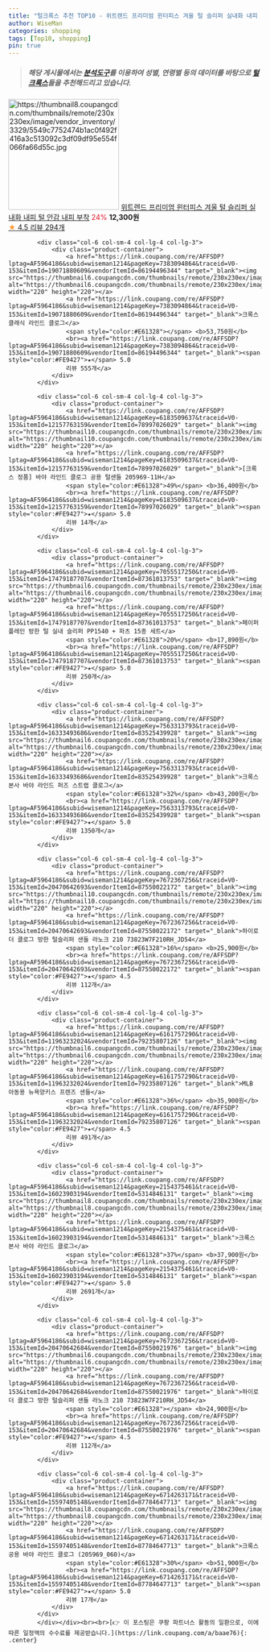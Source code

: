 ```yaml
---
title: "털크록스 추천 TOP10 - 위트렌드 프리미엄 윈터피스 겨울 털 슬리퍼 실내화 내피 털 안감 내피 부착"
author: WiseMan
categories: shopping
tags: [Top10, shopping]
pin: true
---
```


> ##### 해당 게시물에서는 [**분석도구**](https://itemscout.io/)를 이용하여 **성별**, **연령별** 등의 데이터를 바탕으로 [**털크록스**](https://link.coupang.com/a/baae76)들을 추천해드리고 있습니다.
<div class="container"><div class="row">
            <div class="col-6 col-sm-4 col-lg-4 col-lg-3">
                <div class="product-container">
                    <a href="https://link.coupang.com/re/AFFSDP?lptag=AF5964186&subid=wiseman1214&pageKey=7692573105&traceid=V0-153&itemId=20575076685&vendorItemId=87650330447" target="_blank"><img src="https://thumbnail8.coupangcdn.com/thumbnails/remote/230x230ex/image/vendor_inventory/3329/5549c7752474b1ac0f492f416a3c513092c3df09df95e554f066fa66d55c.jpg" alt="https://thumbnail8.coupangcdn.com/thumbnails/remote/230x230ex/image/vendor_inventory/3329/5549c7752474b1ac0f492f416a3c513092c3df09df95e554f066fa66d55c.jpg" width="220" height="220"></a>
                    <a href="https://link.coupang.com/re/AFFSDP?lptag=AF5964186&subid=wiseman1214&pageKey=7692573105&traceid=V0-153&itemId=20575076685&vendorItemId=87650330447" target="_blank">위트렌드 프리미엄 윈터피스 겨울 털 슬리퍼 실내화 내피 털 안감 내피 부착</a>
                    <span style="color:#E61328">24%</span> <b>12,300원</b>
                    <br><a href="https://link.coupang.com/re/AFFSDP?lptag=AF5964186&subid=wiseman1214&pageKey=7692573105&traceid=V0-153&itemId=20575076685&vendorItemId=87650330447" target="_blank"><span style="color:#FE9427">★</span> 4.5
                    리뷰 294개</a>
                </div>
            </div>
            
            <div class="col-6 col-sm-4 col-lg-4 col-lg-3">
                <div class="product-container">
                    <a href="https://link.coupang.com/re/AFFSDP?lptag=AF5964186&subid=wiseman1214&pageKey=7383094864&traceid=V0-153&itemId=19071880609&vendorItemId=86194496344" target="_blank"><img src="https://thumbnail6.coupangcdn.com/thumbnails/remote/230x230ex/image/rs_quotation_api/wfa2owmv/dd68de89978943cbaf15d9cab1b80102.jpg" alt="https://thumbnail6.coupangcdn.com/thumbnails/remote/230x230ex/image/rs_quotation_api/wfa2owmv/dd68de89978943cbaf15d9cab1b80102.jpg" width="220" height="220"></a>
                    <a href="https://link.coupang.com/re/AFFSDP?lptag=AF5964186&subid=wiseman1214&pageKey=7383094864&traceid=V0-153&itemId=19071880609&vendorItemId=86194496344" target="_blank">크록스 클래식 라인드 클로그</a>
                    <span style="color:#E61328"></span> <b>53,750원</b>
                    <br><a href="https://link.coupang.com/re/AFFSDP?lptag=AF5964186&subid=wiseman1214&pageKey=7383094864&traceid=V0-153&itemId=19071880609&vendorItemId=86194496344" target="_blank"><span style="color:#FE9427">★</span> 5.0
                    리뷰 555개</a>
                </div>
            </div>
            
            <div class="col-6 col-sm-4 col-lg-4 col-lg-3">
                <div class="product-container">
                    <a href="https://link.coupang.com/re/AFFSDP?lptag=AF5964186&subid=wiseman1214&pageKey=6183509637&traceid=V0-153&itemId=12157763159&vendorItemId=78997026029" target="_blank"><img src="https://thumbnail10.coupangcdn.com/thumbnails/remote/230x230ex/image/vendor_inventory/0075/296be3ba4b75edfa56255bc88b7a89f6e87aa06f01fff7c9ed8c105ef99c.jpg" alt="https://thumbnail10.coupangcdn.com/thumbnails/remote/230x230ex/image/vendor_inventory/0075/296be3ba4b75edfa56255bc88b7a89f6e87aa06f01fff7c9ed8c105ef99c.jpg" width="220" height="220"></a>
                    <a href="https://link.coupang.com/re/AFFSDP?lptag=AF5964186&subid=wiseman1214&pageKey=6183509637&traceid=V0-153&itemId=12157763159&vendorItemId=78997026029" target="_blank">[크록스 정품] 바야 라인드 클로그 공용 털샌들 205969-11H</a>
                    <span style="color:#E61328">49%</span> <b>36,400원</b>
                    <br><a href="https://link.coupang.com/re/AFFSDP?lptag=AF5964186&subid=wiseman1214&pageKey=6183509637&traceid=V0-153&itemId=12157763159&vendorItemId=78997026029" target="_blank"><span style="color:#FE9427">★</span> 5.0
                    리뷰 14개</a>
                </div>
            </div>
            
            <div class="col-6 col-sm-4 col-lg-4 col-lg-3">
                <div class="product-container">
                    <a href="https://link.coupang.com/re/AFFSDP?lptag=AF5964186&subid=wiseman1214&pageKey=7055517250&traceid=V0-153&itemId=17479187707&vendorItemId=87361013753" target="_blank"><img src="https://thumbnail6.coupangcdn.com/thumbnails/remote/230x230ex/image/vendor_inventory/7756/f12fa8ffd283ea96fec4884a10dc1bd479ef5440d5ed29c87fa9588f4316.jpg" alt="https://thumbnail6.coupangcdn.com/thumbnails/remote/230x230ex/image/vendor_inventory/7756/f12fa8ffd283ea96fec4884a10dc1bd479ef5440d5ed29c87fa9588f4316.jpg" width="220" height="220"></a>
                    <a href="https://link.coupang.com/re/AFFSDP?lptag=AF5964186&subid=wiseman1214&pageKey=7055517250&traceid=V0-153&itemId=17479187707&vendorItemId=87361013753" target="_blank">페이퍼플레인 방한 털 실내 슬리퍼 PP1540 + 파츠 15종 세트</a>
                    <span style="color:#E61328">20%</span> <b>17,890원</b>
                    <br><a href="https://link.coupang.com/re/AFFSDP?lptag=AF5964186&subid=wiseman1214&pageKey=7055517250&traceid=V0-153&itemId=17479187707&vendorItemId=87361013753" target="_blank"><span style="color:#FE9427">★</span> 5.0
                    리뷰 250개</a>
                </div>
            </div>
            
            <div class="col-6 col-sm-4 col-lg-4 col-lg-3">
                <div class="product-container">
                    <a href="https://link.coupang.com/re/AFFSDP?lptag=AF5964186&subid=wiseman1214&pageKey=7563313793&traceid=V0-153&itemId=16333493686&vendorItemId=83525439928" target="_blank"><img src="https://thumbnail6.coupangcdn.com/thumbnails/remote/230x230ex/image/vendor_inventory/95ab/9597edb7f62bfa50e1ed757283b81c34ae7222e8449290f3bd6116803a06.jpg" alt="https://thumbnail6.coupangcdn.com/thumbnails/remote/230x230ex/image/vendor_inventory/95ab/9597edb7f62bfa50e1ed757283b81c34ae7222e8449290f3bd6116803a06.jpg" width="220" height="220"></a>
                    <a href="https://link.coupang.com/re/AFFSDP?lptag=AF5964186&subid=wiseman1214&pageKey=7563313793&traceid=V0-153&itemId=16333493686&vendorItemId=83525439928" target="_blank">크록스 본사 바야 라인드 퍼즈 스트랩 클로그</a>
                    <span style="color:#E61328">32%</span> <b>43,200원</b>
                    <br><a href="https://link.coupang.com/re/AFFSDP?lptag=AF5964186&subid=wiseman1214&pageKey=7563313793&traceid=V0-153&itemId=16333493686&vendorItemId=83525439928" target="_blank"><span style="color:#FE9427">★</span> 5.0
                    리뷰 1350개</a>
                </div>
            </div>
            
            <div class="col-6 col-sm-4 col-lg-4 col-lg-3">
                <div class="product-container">
                    <a href="https://link.coupang.com/re/AFFSDP?lptag=AF5964186&subid=wiseman1214&pageKey=7672367256&traceid=V0-153&itemId=20470642693&vendorItemId=87550022172" target="_blank"><img src="https://thumbnail10.coupangcdn.com/thumbnails/remote/230x230ex/image/vendor_inventory/d633/7e60ab8ca1ea8bdaf2a8e9020ab906e3c4d0d897a574e5939cb04fb0f3f4.jpg" alt="https://thumbnail10.coupangcdn.com/thumbnails/remote/230x230ex/image/vendor_inventory/d633/7e60ab8ca1ea8bdaf2a8e9020ab906e3c4d0d897a574e5939cb04fb0f3f4.jpg" width="220" height="220"></a>
                    <a href="https://link.coupang.com/re/AFFSDP?lptag=AF5964186&subid=wiseman1214&pageKey=7672367256&traceid=V0-153&itemId=20470642693&vendorItemId=87550022172" target="_blank">하이로더 클로그 방한 털슬리퍼 샌들 라노크 210 73823W7F210RH_JD54</a>
                    <span style="color:#E61328">16%</span> <b>25,900원</b>
                    <br><a href="https://link.coupang.com/re/AFFSDP?lptag=AF5964186&subid=wiseman1214&pageKey=7672367256&traceid=V0-153&itemId=20470642693&vendorItemId=87550022172" target="_blank"><span style="color:#FE9427">★</span> 4.5
                    리뷰 112개</a>
                </div>
            </div>
            
            <div class="col-6 col-sm-4 col-lg-4 col-lg-3">
                <div class="product-container">
                    <a href="https://link.coupang.com/re/AFFSDP?lptag=AF5964186&subid=wiseman1214&pageKey=6161757290&traceid=V0-153&itemId=11963232024&vendorItemId=79235807126" target="_blank"><img src="https://thumbnail6.coupangcdn.com/thumbnails/remote/230x230ex/image/rs_quotation_api/eszmpnob/67bf9a072b4e4e80acfc2e81cb4a0ca8.jpg" alt="https://thumbnail6.coupangcdn.com/thumbnails/remote/230x230ex/image/rs_quotation_api/eszmpnob/67bf9a072b4e4e80acfc2e81cb4a0ca8.jpg" width="220" height="220"></a>
                    <a href="https://link.coupang.com/re/AFFSDP?lptag=AF5964186&subid=wiseman1214&pageKey=6161757290&traceid=V0-153&itemId=11963232024&vendorItemId=79235807126" target="_blank">MLB 아동용 뉴욕양키스 프렌즈 샌들</a>
                    <span style="color:#E61328">36%</span> <b>35,900원</b>
                    <br><a href="https://link.coupang.com/re/AFFSDP?lptag=AF5964186&subid=wiseman1214&pageKey=6161757290&traceid=V0-153&itemId=11963232024&vendorItemId=79235807126" target="_blank"><span style="color:#FE9427">★</span> 4.5
                    리뷰 491개</a>
                </div>
            </div>
            
            <div class="col-6 col-sm-4 col-lg-4 col-lg-3">
                <div class="product-container">
                    <a href="https://link.coupang.com/re/AFFSDP?lptag=AF5964186&subid=wiseman1214&pageKey=2154375461&traceid=V0-153&itemId=16023903194&vendorItemId=5314846131" target="_blank"><img src="https://thumbnail8.coupangcdn.com/thumbnails/remote/230x230ex/image/vendor_inventory/fcd3/8cb9693d2ff2ab0adfbc71e1bee35e1e46b9d89548f14364efc8202dbdd3.jpg" alt="https://thumbnail8.coupangcdn.com/thumbnails/remote/230x230ex/image/vendor_inventory/fcd3/8cb9693d2ff2ab0adfbc71e1bee35e1e46b9d89548f14364efc8202dbdd3.jpg" width="220" height="220"></a>
                    <a href="https://link.coupang.com/re/AFFSDP?lptag=AF5964186&subid=wiseman1214&pageKey=2154375461&traceid=V0-153&itemId=16023903194&vendorItemId=5314846131" target="_blank">크록스 본사 바야 라인드 클로그</a>
                    <span style="color:#E61328">37%</span> <b>37,900원</b>
                    <br><a href="https://link.coupang.com/re/AFFSDP?lptag=AF5964186&subid=wiseman1214&pageKey=2154375461&traceid=V0-153&itemId=16023903194&vendorItemId=5314846131" target="_blank"><span style="color:#FE9427">★</span> 5.0
                    리뷰 2691개</a>
                </div>
            </div>
            
            <div class="col-6 col-sm-4 col-lg-4 col-lg-3">
                <div class="product-container">
                    <a href="https://link.coupang.com/re/AFFSDP?lptag=AF5964186&subid=wiseman1214&pageKey=7672367256&traceid=V0-153&itemId=20470642684&vendorItemId=87550021976" target="_blank"><img src="https://thumbnail6.coupangcdn.com/thumbnails/remote/230x230ex/image/vendor_inventory/e3d8/8c4b11547f7a908fb291bec72556035166494d84818353a2512116b56577.jpg" alt="https://thumbnail6.coupangcdn.com/thumbnails/remote/230x230ex/image/vendor_inventory/e3d8/8c4b11547f7a908fb291bec72556035166494d84818353a2512116b56577.jpg" width="220" height="220"></a>
                    <a href="https://link.coupang.com/re/AFFSDP?lptag=AF5964186&subid=wiseman1214&pageKey=7672367256&traceid=V0-153&itemId=20470642684&vendorItemId=87550021976" target="_blank">하이로더 클로그 방한 털슬리퍼 샌들 라노크 210 73823W7F210RH_JD54</a>
                    <span style="color:#E61328"></span> <b>24,900원</b>
                    <br><a href="https://link.coupang.com/re/AFFSDP?lptag=AF5964186&subid=wiseman1214&pageKey=7672367256&traceid=V0-153&itemId=20470642684&vendorItemId=87550021976" target="_blank"><span style="color:#FE9427">★</span> 4.5
                    리뷰 112개</a>
                </div>
            </div>
            
            <div class="col-6 col-sm-4 col-lg-4 col-lg-3">
                <div class="product-container">
                    <a href="https://link.coupang.com/re/AFFSDP?lptag=AF5964186&subid=wiseman1214&pageKey=6714263171&traceid=V0-153&itemId=15597405148&vendorItemId=87784647713" target="_blank"><img src="https://thumbnail8.coupangcdn.com/thumbnails/remote/230x230ex/image/vendor_inventory/d2db/0d93fb75a7882b4f53f5b5881d3af07bfe8a5eff3a015c69952008a4e9f4.jpg" alt="https://thumbnail8.coupangcdn.com/thumbnails/remote/230x230ex/image/vendor_inventory/d2db/0d93fb75a7882b4f53f5b5881d3af07bfe8a5eff3a015c69952008a4e9f4.jpg" width="220" height="220"></a>
                    <a href="https://link.coupang.com/re/AFFSDP?lptag=AF5964186&subid=wiseman1214&pageKey=6714263171&traceid=V0-153&itemId=15597405148&vendorItemId=87784647713" target="_blank">크록스 공용 바야 라인드 클로그 (205969_060)</a>
                    <span style="color:#E61328">30%</span> <b>51,900원</b>
                    <br><a href="https://link.coupang.com/re/AFFSDP?lptag=AF5964186&subid=wiseman1214&pageKey=6714263171&traceid=V0-153&itemId=15597405148&vendorItemId=87784647713" target="_blank"><span style="color:#FE9427">★</span> 5.0
                    리뷰 17개</a>
                </div>
            </div>
            </div></div><br><br>[👉 이 포스팅은 쿠팡 파트너스 활동의 일환으로, 이에 따른 일정액의 수수료를 제공받습니다.](https://link.coupang.com/a/baae76){: .center}